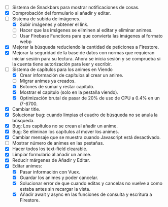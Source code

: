 - [ ] Sistema de Snackbars para mostrar notificaciones de cosas.
- [x] Comprobación del formulario al añadir y editar.
- [ ] Sistema de subida de imágenes.
	- [x] Subir imágenes y obtener el link.
	- [ ] Hacer que las imágenes se eliminen al editar y eliminar animes.
	- [ ] Usar Firebase Functions para que convierta las imágenes al formato webp
- [x] Mejorar la búsqueda reduciendo la cantidad de peticiones a Firestore.
- [x] Mejorar la seguridad de la base de datos con normas que requieran iniciar sesión para su lectura. Ahora se inicia sesión y se comprueba si la cuenta tiene autorización para leer y escribir.
- [ ] Sistema de capítulos para los animes en Viendo
	- [x] Crear información de capítulos al crear un anime.
	- [ ] Migrar animes ya creados.
	- [x] Botones de sumar y restar capítulo.
	- [x] Mostrar el capítulo (solo en la pestaña viendo).
	- [x] Optimización brutal de pasar de 20% de uso de CPU a 0.4% en un i7-6700.
- [x] Cambiar title.
- [x] Solucionar bug: cuando limpias el cuadro de búsqueda no se anula la búsqueda.
- [x] Bug: Los capítulos no se crean al añadir un anime.
- [x] Bug: Se eliminan los capítulos al mover los animes.
- [x] Cambiar mensaje que se muestra cuando Javascript está desactivado.
- [ ] Mostrar número de animes en las pestañas.
- [x] Hacer todos los text-field clearable.
- [x] Limpiar formulario al añadir un anime.
- [x] Reducir márgenes de Añadir y Editar.
- [x] Editar animes:
	- [x] Pasar información con Vuex.
	- [x] Guardar los animes y poder cancelar.
	- [x] Solucionar error de que cuando editas y cancelas no vuelve a como estaba antes sin recargar la vista.
	- [x] Añadir await y async en las funciones de consulta y escritura a Firestore.